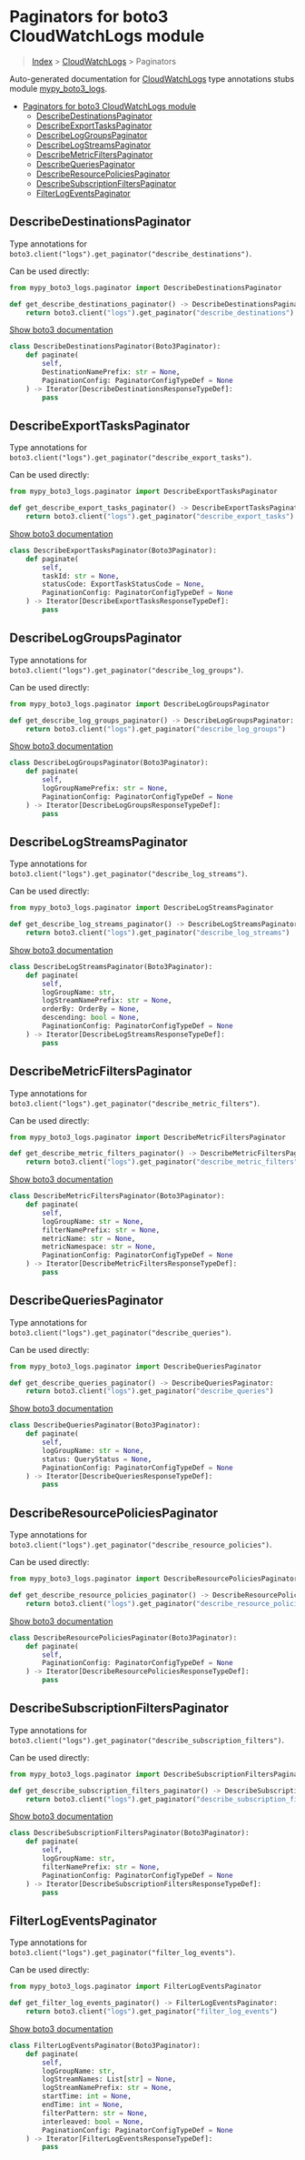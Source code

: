# Paginators for boto3 CloudWatchLogs module

> [Index](../README.md) > [CloudWatchLogs](./README.md) > Paginators

Auto-generated documentation for [CloudWatchLogs](https://boto3.amazonaws.com/v1/documentation/api/latest/reference/services/logs.html#CloudWatchLogs)
type annotations stubs module [mypy_boto3_logs](https://pypi.org/project/mypy-boto3-logs/).

- [Paginators for boto3 CloudWatchLogs module](#paginators-for-boto3-cloudwatchlogs-module)
  - [DescribeDestinationsPaginator](#describedestinationspaginator)
  - [DescribeExportTasksPaginator](#describeexporttaskspaginator)
  - [DescribeLogGroupsPaginator](#describeloggroupspaginator)
  - [DescribeLogStreamsPaginator](#describelogstreamspaginator)
  - [DescribeMetricFiltersPaginator](#describemetricfilterspaginator)
  - [DescribeQueriesPaginator](#describequeriespaginator)
  - [DescribeResourcePoliciesPaginator](#describeresourcepoliciespaginator)
  - [DescribeSubscriptionFiltersPaginator](#describesubscriptionfilterspaginator)
  - [FilterLogEventsPaginator](#filterlogeventspaginator)

## DescribeDestinationsPaginator

Type annotations for `boto3.client("logs").get_paginator("describe_destinations")`.

Can be used directly:

```python
from mypy_boto3_logs.paginator import DescribeDestinationsPaginator

def get_describe_destinations_paginator() -> DescribeDestinationsPaginator:
    return boto3.client("logs").get_paginator("describe_destinations")
```

[Show boto3 documentation](https://boto3.amazonaws.com/v1/documentation/api/latest/reference/services/logs.html#CloudWatchLogs.Paginator.DescribeDestinations)

```python
class DescribeDestinationsPaginator(Boto3Paginator):
    def paginate(
        self,
        DestinationNamePrefix: str = None,
        PaginationConfig: PaginatorConfigTypeDef = None
    ) -> Iterator[DescribeDestinationsResponseTypeDef]:
        pass
```
## DescribeExportTasksPaginator

Type annotations for `boto3.client("logs").get_paginator("describe_export_tasks")`.

Can be used directly:

```python
from mypy_boto3_logs.paginator import DescribeExportTasksPaginator

def get_describe_export_tasks_paginator() -> DescribeExportTasksPaginator:
    return boto3.client("logs").get_paginator("describe_export_tasks")
```

[Show boto3 documentation](https://boto3.amazonaws.com/v1/documentation/api/latest/reference/services/logs.html#CloudWatchLogs.Paginator.DescribeExportTasks)

```python
class DescribeExportTasksPaginator(Boto3Paginator):
    def paginate(
        self,
        taskId: str = None,
        statusCode: ExportTaskStatusCode = None,
        PaginationConfig: PaginatorConfigTypeDef = None
    ) -> Iterator[DescribeExportTasksResponseTypeDef]:
        pass
```
## DescribeLogGroupsPaginator

Type annotations for `boto3.client("logs").get_paginator("describe_log_groups")`.

Can be used directly:

```python
from mypy_boto3_logs.paginator import DescribeLogGroupsPaginator

def get_describe_log_groups_paginator() -> DescribeLogGroupsPaginator:
    return boto3.client("logs").get_paginator("describe_log_groups")
```

[Show boto3 documentation](https://boto3.amazonaws.com/v1/documentation/api/latest/reference/services/logs.html#CloudWatchLogs.Paginator.DescribeLogGroups)

```python
class DescribeLogGroupsPaginator(Boto3Paginator):
    def paginate(
        self,
        logGroupNamePrefix: str = None,
        PaginationConfig: PaginatorConfigTypeDef = None
    ) -> Iterator[DescribeLogGroupsResponseTypeDef]:
        pass
```
## DescribeLogStreamsPaginator

Type annotations for `boto3.client("logs").get_paginator("describe_log_streams")`.

Can be used directly:

```python
from mypy_boto3_logs.paginator import DescribeLogStreamsPaginator

def get_describe_log_streams_paginator() -> DescribeLogStreamsPaginator:
    return boto3.client("logs").get_paginator("describe_log_streams")
```

[Show boto3 documentation](https://boto3.amazonaws.com/v1/documentation/api/latest/reference/services/logs.html#CloudWatchLogs.Paginator.DescribeLogStreams)

```python
class DescribeLogStreamsPaginator(Boto3Paginator):
    def paginate(
        self,
        logGroupName: str,
        logStreamNamePrefix: str = None,
        orderBy: OrderBy = None,
        descending: bool = None,
        PaginationConfig: PaginatorConfigTypeDef = None
    ) -> Iterator[DescribeLogStreamsResponseTypeDef]:
        pass
```
## DescribeMetricFiltersPaginator

Type annotations for `boto3.client("logs").get_paginator("describe_metric_filters")`.

Can be used directly:

```python
from mypy_boto3_logs.paginator import DescribeMetricFiltersPaginator

def get_describe_metric_filters_paginator() -> DescribeMetricFiltersPaginator:
    return boto3.client("logs").get_paginator("describe_metric_filters")
```

[Show boto3 documentation](https://boto3.amazonaws.com/v1/documentation/api/latest/reference/services/logs.html#CloudWatchLogs.Paginator.DescribeMetricFilters)

```python
class DescribeMetricFiltersPaginator(Boto3Paginator):
    def paginate(
        self,
        logGroupName: str = None,
        filterNamePrefix: str = None,
        metricName: str = None,
        metricNamespace: str = None,
        PaginationConfig: PaginatorConfigTypeDef = None
    ) -> Iterator[DescribeMetricFiltersResponseTypeDef]:
        pass
```
## DescribeQueriesPaginator

Type annotations for `boto3.client("logs").get_paginator("describe_queries")`.

Can be used directly:

```python
from mypy_boto3_logs.paginator import DescribeQueriesPaginator

def get_describe_queries_paginator() -> DescribeQueriesPaginator:
    return boto3.client("logs").get_paginator("describe_queries")
```

[Show boto3 documentation](https://boto3.amazonaws.com/v1/documentation/api/latest/reference/services/logs.html#CloudWatchLogs.Paginator.DescribeQueries)

```python
class DescribeQueriesPaginator(Boto3Paginator):
    def paginate(
        self,
        logGroupName: str = None,
        status: QueryStatus = None,
        PaginationConfig: PaginatorConfigTypeDef = None
    ) -> Iterator[DescribeQueriesResponseTypeDef]:
        pass
```
## DescribeResourcePoliciesPaginator

Type annotations for `boto3.client("logs").get_paginator("describe_resource_policies")`.

Can be used directly:

```python
from mypy_boto3_logs.paginator import DescribeResourcePoliciesPaginator

def get_describe_resource_policies_paginator() -> DescribeResourcePoliciesPaginator:
    return boto3.client("logs").get_paginator("describe_resource_policies")
```

[Show boto3 documentation](https://boto3.amazonaws.com/v1/documentation/api/latest/reference/services/logs.html#CloudWatchLogs.Paginator.DescribeResourcePolicies)

```python
class DescribeResourcePoliciesPaginator(Boto3Paginator):
    def paginate(
        self,
        PaginationConfig: PaginatorConfigTypeDef = None
    ) -> Iterator[DescribeResourcePoliciesResponseTypeDef]:
        pass
```
## DescribeSubscriptionFiltersPaginator

Type annotations for `boto3.client("logs").get_paginator("describe_subscription_filters")`.

Can be used directly:

```python
from mypy_boto3_logs.paginator import DescribeSubscriptionFiltersPaginator

def get_describe_subscription_filters_paginator() -> DescribeSubscriptionFiltersPaginator:
    return boto3.client("logs").get_paginator("describe_subscription_filters")
```

[Show boto3 documentation](https://boto3.amazonaws.com/v1/documentation/api/latest/reference/services/logs.html#CloudWatchLogs.Paginator.DescribeSubscriptionFilters)

```python
class DescribeSubscriptionFiltersPaginator(Boto3Paginator):
    def paginate(
        self,
        logGroupName: str,
        filterNamePrefix: str = None,
        PaginationConfig: PaginatorConfigTypeDef = None
    ) -> Iterator[DescribeSubscriptionFiltersResponseTypeDef]:
        pass
```
## FilterLogEventsPaginator

Type annotations for `boto3.client("logs").get_paginator("filter_log_events")`.

Can be used directly:

```python
from mypy_boto3_logs.paginator import FilterLogEventsPaginator

def get_filter_log_events_paginator() -> FilterLogEventsPaginator:
    return boto3.client("logs").get_paginator("filter_log_events")
```

[Show boto3 documentation](https://boto3.amazonaws.com/v1/documentation/api/latest/reference/services/logs.html#CloudWatchLogs.Paginator.FilterLogEvents)

```python
class FilterLogEventsPaginator(Boto3Paginator):
    def paginate(
        self,
        logGroupName: str,
        logStreamNames: List[str] = None,
        logStreamNamePrefix: str = None,
        startTime: int = None,
        endTime: int = None,
        filterPattern: str = None,
        interleaved: bool = None,
        PaginationConfig: PaginatorConfigTypeDef = None
    ) -> Iterator[FilterLogEventsResponseTypeDef]:
        pass
```